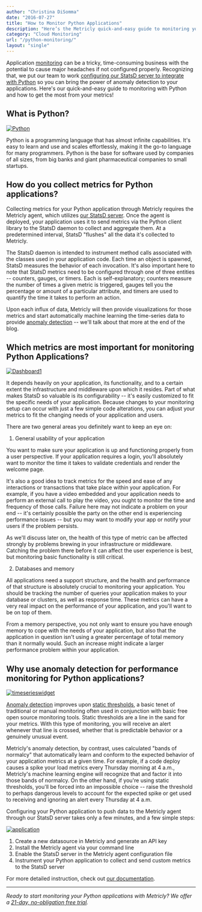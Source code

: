 ```yaml
---
author: "Christina DiSomma"
date: "2016-07-27"
title: "How to Monitor Python Applications"
description: "Here’s the Metricly quick-and-easy guide to monitoring your Python applications, and how to get the most from your metrics!"
category: "Cloud Monitoring"
url: "/python-monitoring/"
layout: "single"
---
```


Application [monitoring](/product) can be a tricky, time-consuming business with the potential to cause major headaches if not configured properly. Recognizing that, we put our team to work [configuring our StatsD server to integrate with Python](https://help.netuitive.com/Content/Misc/Datasources/Netuitive/integrations/python.htm) so you can bring the power of anomaly detection to your applications. Here's our quick-and-easy guide to monitoring with Python and how to get the most from your metrics!

What is Python?
---------------

[![Python](https://s3-us-west-2.amazonaws.com/com-netuitive-app-usw2-public/wp-content/uploads/2016/07/imageedit_1_7254343722.png)](https://s3-us-west-2.amazonaws.com/com-netuitive-app-usw2-public/wp-content/uploads/2016/07/imageedit_1_7254343722.png)

Python is a programming language that has almost infinite capabilities. It's easy to learn and use and scales effortlessly, making it the go-to language for many programmers. Python is the base for software used by companies of all sizes, from big banks and giant pharmaceutical companies to small startups.

How do you collect metrics for Python applications?
---------------------------------------------------

Collecting metrics for your Python application through Metricly requires the Metricly agent, which utilizes [our StatsD server](https://help.netuitive.com/Content/Misc/Datasources/new_statsd_datasource.htm). Once the agent is deployed, your application uses it to send metrics via the Python client library to the StatsD daemon to collect and aggregate them. At a predetermined interval, StatsD "flushes" all the data it's collected to Metricly.

The StatsD daemon is intended to instrument method calls associated with the classes used in your application code. Each time an object is spawned, StatsD measures the behavior of each invocation. It's also important here to note that StatsD metrics need to be configured through one of three entities -- counters, gauges, or timers. Each is self-explanatory; counters measure the number of times a given metric is triggered, gauges tell you the percentage or amount of a particular attribute, and timers are used to quantify the time it takes to perform an action.

Upon each influx of data, Metricly will then provide visualizations for those metrics and start automatically machine learning the time-series data to provide [anomaly detection](/monitoring/) -- we'll talk about that more at the end of the blog.

Which metrics are most important for monitoring Python Applications?
--------------------------------------------------------------------

[![Dashboard1](https://s3-us-west-2.amazonaws.com/com-netuitive-app-usw2-public/wp-content/uploads/2016/07/Dashboard1-1024x509.png)](https://s3-us-west-2.amazonaws.com/com-netuitive-app-usw2-public/wp-content/uploads/2016/07/Dashboard1.png)

It depends heavily on your application, its functionality, and to a certain extent the infrastructure and middleware upon which it resides. Part of what makes StatsD so valuable is its configurability -- it's easily customized to fit the specific needs of your application. Because changes to your monitoring setup can occur with just a few simple code alterations, you can adjust your metrics to fit the changing needs of your application and users.

There are two general areas you definitely want to keep an eye on:

1) General usability of your application

You want to make sure your application is up and functioning properly from a user perspective. If your application requires a login, you'll absolutely want to monitor the time it takes to validate credentials and render the welcome page.

It's also a good idea to track metrics for the speed and ease of any interactions or transactions that take place within your application. For example, if you have a video embedded and your application needs to perform an external call to play the video, you ought to monitor the time and frequency of those calls. Failure here may not indicate a problem on your end -- it's certainly possible the party on the other end is experiencing performance issues -- but you may want to modify your app or notify your users if the problem persists.

As we'll discuss later on, the health of this type of metric can be affected strongly by problems brewing in your infrastructure or middleware. Catching the problem there before it can affect the user experience is best, but monitoring basic functionality is still critical.

2) Databases and memory

All applications need a support structure, and the health and performance of that structure is absolutely crucial to monitoring your application. You should be tracking the number of queries your application makes to your database or clusters, as well as response time. These metrics can have a very real impact on the performance of your application, and you'll want to be on top of them.

From a memory perspective, you not only want to ensure you have enough memory to cope with the needs of your application, but also that the application in question isn't using a greater percentage of total memory than it normally would. Such an increase might indicate a larger performance problem within your application.

Why use anomaly detection for performance monitoring for Python applications?
-----------------------------------------------------------------------------

[![timeserieswidget](https://s3-us-west-2.amazonaws.com/com-netuitive-app-usw2-public/wp-content/uploads/2016/07/timeserieswidget-1024x252.png)](https://s3-us-west-2.amazonaws.com/com-netuitive-app-usw2-public/wp-content/uploads/2016/07/timeserieswidget.png)

[Anomaly detection](/blog/category/cloud-monitoring/) improves upon [static thresholds](https://help.netuitive.com/Content/Performance/Analytics/statis_thresholds.htm), a basic tenet of traditional or manual monitoring often used in conjunction with basic free open source monitoring tools. Static thresholds are a line in the sand for your metrics. With this type of monitoring, you will receive an alert whenever that line is crossed, whether that is predictable behavior or a genuinely unusual event.

Metricly's anomaly detection, by contrast, uses calculated "bands of normalcy" that automatically learn and conform to the expected behavior of your application metrics at a given time. For example, if a code deploy causes a spike your load metrics every Thursday morning at 4 a.m., Metricly's machine learning engine will recognize that and factor it into those bands of normalcy. On the other hand, if you're using static thresholds, you'll be forced into an impossible choice -- raise the threshold to perhaps dangerous levels to account for the expected spike or get used to receiving and ignoring an alert every Thursday at 4 a.m.

Configuring your Python application to push data to the Metricly agent through our StatsD server takes only a few minutes, and a few simple steps:

[![application](https://s3-us-west-2.amazonaws.com/com-netuitive-app-usw2-public/wp-content/uploads/2016/07/application-1024x377.png)](https://s3-us-west-2.amazonaws.com/com-netuitive-app-usw2-public/wp-content/uploads/2016/07/application.png)

1.  Create a new datasource in Metricly and generate an API key
2.  Install the Metricly agent via your command line
3.  Enable the StatsD server in the Metricly agent configuration file
4.  Instrument your Python application to collect and send custom metrics to the StatsD server

For more detailed instruction, check out [our documentation](https://help.netuitive.com/Content/Misc/Datasources/Netuitive/integrations/python.htm).

* * * * *

*Ready to start monitoring your Python applications with Metricly? We offer a [21-day, no-obligation free trial](/signup).*
